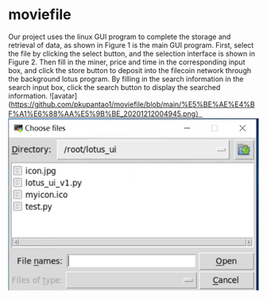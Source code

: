 # moviefile
Our project uses the linux GUI program to complete the storage and retrieval of data, as shown in Figure 1 is the main GUI program. First, select the file by clicking the select button, and the selection interface is shown in Figure 2. Then fill in the miner, price and time in the corresponding input box, and click the store button to deposit into the filecoin network through the background lotus program.  By filling in the search information in the search input box, click the search button to display the searched information.
![avatar](https://github.com/pkupantao1/moviefile/blob/main/%E5%BE%AE%E4%BF%A1%E6%88%AA%E5%9B%BE_20201212004945.png）
![avatar](https://github.com/pkupantao1/moviefile/blob/main/%E5%BE%AE%E4%BF%A1%E6%88%AA%E5%9B%BE_20201212005109.png)
